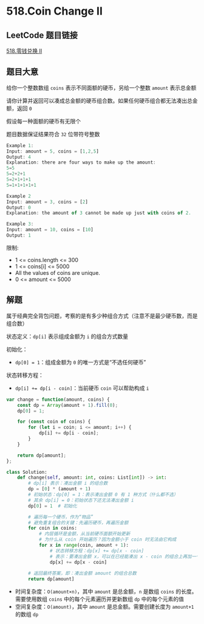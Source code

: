 # 518.Coin Change II

## LeetCode 题目链接

[518.零钱兑换 II](https://leetcode.cn/problems/coin-change-ii/)

## 题目大意

给你一个整数数组 `coins` 表示不同面额的硬币，另给一个整数 `amount` 表示总金额

请你计算并返回可以凑成总金额的硬币组合数。如果任何硬币组合都无法凑出总金额，返回 `0` 

假设每一种面额的硬币有无限个

题目数据保证结果符合 `32` 位带符号整数

```js
Example 1:
Input: amount = 5, coins = [1,2,5]
Output: 4
Explanation: there are four ways to make up the amount:
5=5
5=2+2+1
5=2+1+1+1
5=1+1+1+1+1

Example 2
Input: amount = 3, coins = [2]
Output: 0
Explanation: the amount of 3 cannot be made up just with coins of 2.

Example 3:
Input: amount = 10, coins = [10]
Output: 1
```

限制:
- 1 <= coins.length <= 300
- 1 <= coins[i] <= 5000
- All the values of coins are unique.
- 0 <= amount <= 5000

## 解题

属于经典完全背包问题，考察的是有多少种组合方式（注意不是最少硬币数，而是组合数）

状态定义：`dp[i]` 表示组成金额为 `i` 的组合方式数量

初始化：
- `dp[0] = 1`：组成金额为 `0` 的唯一方式是“不选任何硬币”

状态转移方程：
- `dp[i] += dp[i - coin]`：当前硬币 `coin` 可以帮助构成 `i`

```js
var change = function(amount, coins) {
    const dp = Array(amount + 1).fill(0);
    dp[0] = 1;

    for (const coin of coins) {
        for (let i = coin; i <= amount; i++) {
            dp[i] += dp[i - coin];
        }
    }

    return dp[amount];
};
```
```python
class Solution:
    def change(self, amount: int, coins: List[int]) -> int:
        # dp[i] 表示：凑出金额 i 的组合数
        dp = [0] * (amount + 1)
        # 初始状态：dp[0] = 1：表示凑出金额 0 有 1 种方式（什么都不选）
        # 其余 dp[i] = 0：初始状态下还无法凑出金额 i
        dp[0] = 1  # 初始化

        # 遍历每一个硬币，作为“物品”
        # 避免重复组合的关键：先遍历硬币，再遍历金额
        for coin in coins:
            # 内层循环是金额，从当前硬币面额开始更新
            # 为什么从 coin 开始遍历？因为金额小于 coin 时无法由它构成
            for x in range(coin, amount + 1):
                # 状态转移方程：dp[x] += dp[x - coin]
                # 表示：要凑出金额 x，可以在已经能凑出 x - coin 的组合上再加一个 coin
                dp[x] += dp[x - coin]
        
        # 返回最终答案，即：凑出金额 amount 的组合总数
        return dp[amount]
```

- 时间复杂度：`O(amount×n)`，其中 `amount` 是总金额，`n` 是数组 `coins` 的长度。需要使用数组 `coins` 中的每个元素遍历并更新数组 `dp` 中的每个元素的值
- 空间复杂度：`O(amount)`，其中 `amount` 是总金额。需要创建长度为 `amount+1` 的数组 `dp`